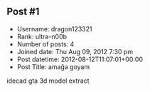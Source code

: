 ## Post #1
- Username: dragon123321
- Rank: ultra-n00b
- Number of posts: 4
- Joined date: Thu Aug 09, 2012 7:30 pm
- Post datetime: 2012-08-12T11:07:01+00:00
- Post Title: amağa goyam

idecad gta 3d model extract
